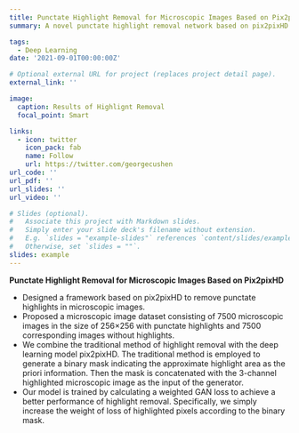 ```yaml
---
title: Punctate Highlight Removal for Microscopic Images Based on Pix2pixHD
summary: A novel punctate highlight removal network based on pix2pixHD for microscopic images.

tags:
  - Deep Learning
date: '2021-09-01T00:00:00Z'

# Optional external URL for project (replaces project detail page).
external_link: ''

image:
  caption: Results of Highlignt Removal
  focal_point: Smart

links:
  - icon: twitter
    icon_pack: fab
    name: Follow
    url: https://twitter.com/georgecushen
url_code: ''
url_pdf: ''
url_slides: ''
url_video: ''

# Slides (optional).
#   Associate this project with Markdown slides.
#   Simply enter your slide deck's filename without extension.
#   E.g. `slides = "example-slides"` references `content/slides/example-slides.md`.
#   Otherwise, set `slides = ""`.
slides: example
---
```

**Punctate Highlight Removal for Microscopic Images Based on Pix2pixHD**
- Designed a framework based on pix2pixHD to remove punctate highlights in microscopic images. 
- Proposed a microscopic image dataset consisting of 7500 microscopic images in the size of 256×256 with punctate highlights and 7500 corresponding images without highlights.
- We combine the traditional method of highlight removal with the deep learning model pix2pixHD. The traditional method is employed to generate a binary mask indicating the approximate highlight area as the priori information. Then the mask is concatenated with the 3-channel highlighted microscopic image as the input of the generator.
- Our model is trained by calculating a weighted GAN loss to achieve a better performance of highlight removal. Specifically, we simply increase the weight of loss of highlighted pixels according to the binary mask.

